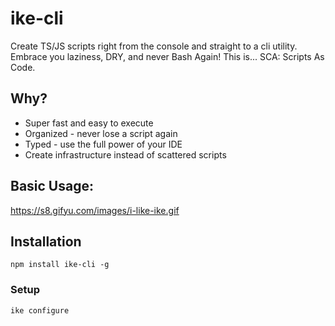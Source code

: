 # ike-cli
Create TS/JS scripts right from the console and straight to a cli utility. Embrace you laziness, DRY, and never Bash Again!
This is... SCA: Scripts As Code.

## Why?
* Super fast and easy to execute
* Organized - never lose a script again
* Typed - use the full power of your IDE
* Create infrastructure instead of scattered scripts

## Basic Usage:
https://s8.gifyu.com/images/i-like-ike.gif

## Installation
``` npm install ike-cli -g ```

### Setup
``` ike configure ```



